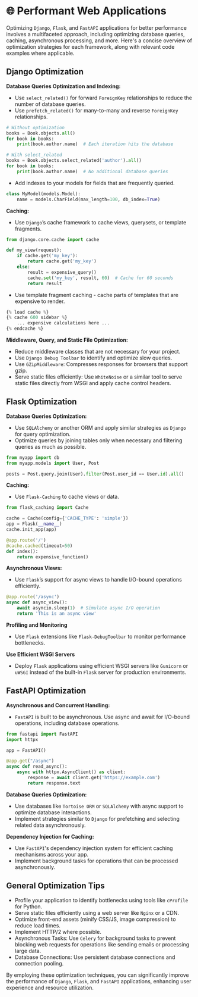 # 🌐 Performant Web Applications

Optimizing `Django`, `Flask`, and `FastAPI` applications for better performance involves a multifaceted approach, including optimizing database queries, caching, asynchronous processing, and more. Here's a concise overview of optimization strategies for each framework, along with relevant code examples where applicable.

## Django Optimization

**Database Queries Optimization and Indexing:**

- Use `select_related()` for forward `ForeignKey` relationships to reduce the number of database queries.
- Use `prefetch_related()` for many-to-many and reverse `ForeignKey` relationships.

```python
# Without optimization
books = Book.objects.all()
for book in books:
    print(book.author.name)  # Each iteration hits the database

# With select_related
books = Book.objects.select_related('author').all()
for book in books:
    print(book.author.name)  # No additional database queries
```

- Add indexes to your models for fields that are frequently queried.

```python
class MyModel(models.Model):
    name = models.CharField(max_length=100, db_index=True)
```

**Caching:**

- Use `Django`’s cache framework to cache views, querysets, or template fragments.

```python
from django.core.cache import cache

def my_view(request):
    if cache.get('my_key'):
        return cache.get('my_key')
    else:
        result = expensive_query()
        cache.set('my_key', result, 60)  # Cache for 60 seconds
        return result
```

- Use template fragment caching - cache parts of templates that are expensive to render.

```python
{% load cache %}
{% cache 600 sidebar %}
    ... expensive calculations here ...
{% endcache %}
```

**Middleware, Query, and Static File Optimization:**

- Reduce middleware classes that are not necessary for your project.
- Use `Django Debug Toolbar` to identify and optimize slow queries.
- Use `GZipMiddleware`: Compresses responses for browsers that support gzip.
- Serve static files efficiently: Use `WhiteNoise` or a similar tool to serve static files directly from WSGI and apply cache control headers.

## Flask Optimization

**Database Queries Optimization:**

- Use `SQLAlchemy` or another ORM and apply similar strategies as `Django` for query optimization.
- Optimize queries by joining tables only when necessary and filtering queries as much as possible.

```python
from myapp import db
from myapp.models import User, Post

posts = Post.query.join(User).filter(Post.user_id == User.id).all()
```

**Caching:**

- Use `Flask-Caching` to cache views or data.

```python
from flask_caching import Cache

cache = Cache(config={'CACHE_TYPE': 'simple'})
app = Flask(__name__)
cache.init_app(app)

@app.route('/')
@cache.cached(timeout=50)
def index():
    return expensive_function()
```

**Asynchronous Views:**

- Use `Flask`’s support for async views to handle I/O-bound operations efficiently.

```python
@app.route('/async')
async def async_view():
    await asyncio.sleep(1)  # Simulate async I/O operation
    return 'This is an async view'
```

**Profiling and Monitoring**

- Use `Flask` extensions like `Flask-DebugToolbar` to monitor performance bottlenecks.

**Use Efficient WSGI Servers**

- Deploy `Flask` applications using efficient WSGI servers like `Gunicorn` or `uWSGI` instead of the built-in `Flask` server for production environments.

## FastAPI Optimization

**Asynchronous and Concurrent Handling:**

- `FastAPI` is built to be asynchronous. Use async and await for I/O-bound operations, including database operations.

```python
from fastapi import FastAPI
import httpx

app = FastAPI()

@app.get("/async")
async def read_async():
    async with httpx.AsyncClient() as client:
        response = await client.get('https://example.com')
        return response.text
```

**Database Queries Optimization:**

- Use databases like `Tortoise ORM` or `SQLAlchemy` with async support to optimize database interactions.
- Implement strategies similar to `Django` for prefetching and selecting related data asynchronously.

**Dependency Injection for Caching:**

- Use `FastAPI`'s dependency injection system for efficient caching mechanisms across your app.
- Implement background tasks for operations that can be processed asynchronously.

## General Optimization Tips

- Profile your application to identify bottlenecks using tools like `cProfile` for Python.
- Serve static files efficiently using a web server like `Nginx` or a CDN.
- Optimize front-end assets (minify CSS/JS, image compression) to reduce load times.
- Implement HTTP/2 where possible.
- Asynchronous Tasks: Use `Celery` for background tasks to prevent blocking web requests for operations like sending emails or processing large data.
- Database Connections: Use persistent database connections and connection pooling.

By employing these optimization techniques, you can significantly improve the performance of `Django`, `Flask`, and `FastAPI` applications, enhancing user experience and resource utilization.